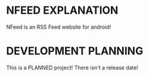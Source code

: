 # NFEED EXPLANATION
NFeed is an RSS Feed website for android!

# DEVELOPMENT PLANNING
This is a PLANNED project! There isn't a release date!
